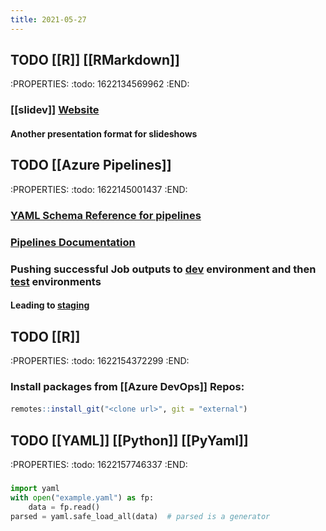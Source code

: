 ```yaml
---
title: 2021-05-27
---
```


## TODO [[R]] [[RMarkdown]]
:PROPERTIES:
:todo: 1622134569962
:END:
### [[slidev]] [Website](https://sli.dev/)
#### Another presentation format for slideshows
## TODO [[Azure Pipelines]]
:PROPERTIES:
:todo: 1622145001437
:END:
### [YAML Schema Reference for pipelines](https://docs.microsoft.com/en-us/azure/devops/pipelines/yaml-schema?tabs=schema%2Cparameter-schema&view=azure-devops)
### [Pipelines Documentation](https://docs.microsoft.com/en-us/azure/devops/pipelines/?view=azure-devops)
### Pushing successful Job outputs to [dev](https://docs.microsoft.com/en-us/learn/modules/create-multi-stage-pipeline/4-promote-dev) environment and then [test](https://docs.microsoft.com/en-us/learn/modules/create-multi-stage-pipeline/5-promote-test) environments
#### Leading to [staging](https://docs.microsoft.com/en-us/learn/modules/create-multi-stage-pipeline/6-promote-staging)
####
## TODO [[R]]
:PROPERTIES:
:todo: 1622154372299
:END:
### Install packages from [[Azure DevOps]] Repos:
#### 
```r
remotes::install_git("<clone url>", git = "external")
```
## TODO [[YAML]] [[Python]] [[PyYaml]]
:PROPERTIES:
:todo: 1622157746337
:END:
###
```python
import yaml
with open("example.yaml") as fp:
    data = fp.read()
parsed = yaml.safe_load_all(data)  # parsed is a generator
```
###
